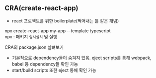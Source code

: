 ## CRA(create-react-app)
-  react 프로젝트를 위한 boilerplate(찍어내는 틀 같은 개념)

npx create-react-app my-app --template typescript  
npx : 패키지 `임시설치` 및 실행  

CRA의 package.json 살펴보기  
- 기본적으로 dependency들이 숨겨져 있음.
eject scripts를 통해 webpack, babel 등 dependency들 확인 가능
- start/build scripts 또한 eject 통해 확인 가능  

